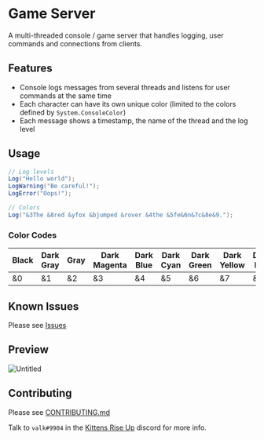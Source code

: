 # Game Server
A multi-threaded console / game server that handles logging, user commands and connections from clients.

## Features
- Console logs messages from several threads and listens for user commands at the same time
- Each character can have its own unique color (limited to the colors defined by `System.ConsoleColor`)
- Each message shows a timestamp, the name of the thread and the log level

## Usage
```cs
// Log levels
Log("Hello world");
LogWarning("Be careful!");
LogError("Oops!");

// Colors
Log("&3The &8red &yfox &bjumped &rover &4the &5fe&6n&7c&8e&9.");
```

### Color Codes
| Black | Dark Gray | Gray | Dark Magenta | Dark Blue | Dark Cyan | Dark Green | Dark Yellow | Dark Red | Red | Blue | Cyan | Green | Magenta | Yellow |
|-------|-----------|------|--------------|-----------|-----------|------------|-------------|----------|-----|------|------|-------|---------|--------|
| &0    | &1        | &2   | &3           | &4        | &5        | &6         | &7          | &8       | &9  | &b   | &c   | &g    | &m      | &y     |

## Known Issues
Please see [Issues](https://github.com/Kittens-Rise-Up/server/issues)

## Preview
![Untitled](https://user-images.githubusercontent.com/6277739/127713984-25b46c97-aba7-47f3-846c-83be1ba0c741.png)

## Contributing
Please see [CONTRIBUTING.md](https://github.com/Kittens-Rise-Up/server/blob/main/CONTRIBUTING.md)

Talk to `valk#9904` in the [Kittens Rise Up](https://discord.gg/cDNf8ja) discord for more info.
